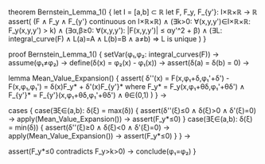 theorem Bernstein_Lemma_1() {
  let I = [a,b] ⊂ ℝ
  let F, F_y, F_{y'}: I×ℝ×ℝ → ℝ
  assert(
    (F ∧ F_y ∧ F_{y'} continuous on I×ℝ×ℝ) ∧
    (∃k>0: ∀(x,y,y')∈I×ℝ×ℝ: F_y(x,y,y') > k) ∧
    (∃α,β≥0: ∀(x,y,y'): |F(x,y,y')| ≤ αy'^2 + β) ∧
    (∃L: integral_curve(F) ∧ L(a)=A ∧ L(b)=B ∧ a≠b)
    ⇒ L is unique
  )
}

proof Bernstein_Lemma_1() {
  setVar(φ₁,φ₂: integral_curves(F)) →
  assume(φ₁≠φ₂) →
  define(δ(x) = φ₂(x) - φ₁(x)) →
  assert(δ(a) = δ(b) = 0) →
  
  lemma Mean_Value_Expansion() {
    assert(
      δ''(x) = F(x,φ₁+δ,φ₁'+δ') - F(x,φ₁,φ₁') =
      δ(x)F_y* + δ'(x)F_{y'}*
      where
      F_y* = F_y(x,φ₁+θδ,φ₁'+θδ') ∧
      F_{y'}* = F_{y'}(x,φ₁+θδ,φ₁'+θδ') ∧
      θ∈(0,1)
    )
  } →

  cases {
    case(∃ξ∈(a,b): δ(ξ) = max(δ)) {
      assert(δ''(ξ)≤0 ∧ δ(ξ)>0 ∧ δ'(ξ)=0) →
      apply(Mean_Value_Expansion()) →
      assert(F_y*≤0)
    }
    case(∃ξ∈(a,b): δ(ξ) = min(δ)) {
      assert(δ''(ξ)≥0 ∧ δ(ξ)<0 ∧ δ'(ξ)=0) →
      apply(Mean_Value_Expansion()) →
      assert(F_y*≤0)
    }
  } →
  
  assert(F_y*≤0 contradicts F_y>k>0) →
  conclude(φ₁=φ₂)
}
